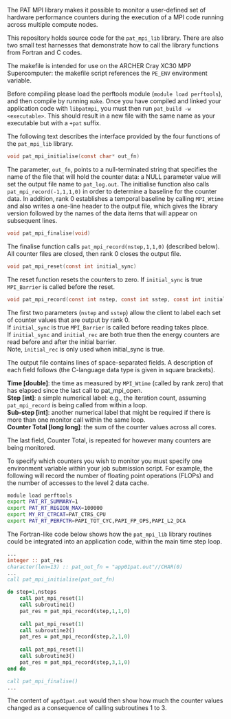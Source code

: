 The PAT MPI library makes it possible to monitor a user-defined set of
hardware performance counters during the execution of a MPI code running
across multiple compute nodes.

This repository holds source code for the `pat_mpi_lib` library. There are
also two small test harnesses that demonstrate how to call the library
functions from Fortran and C codes.

The makefile is intended for use on the ARCHER Cray XC30 MPP Supercomputer:
the makefile script references the `PE_ENV` environment variable.

Before compiling please load the perftools module (`module load perftools`),
and then compile by running `make`. Once you have compiled and linked your
application code with `libpatmpi`, you must then run `pat_build -w <executable>`.
This should result in a new file with the same name as your executable but
with a `+pat` suffix.


The following text describes the interface provided by the four functions
of the `pat_mpi_lib` library.

```c
void pat_mpi_initialise(const char* out_fn)
```

The parameter, `out_fn`, points to a null-terminated string that specifies the name of the file that will hold the counter data: a NULL parameter value will set the output file name to `pat_log.out`. The initialise function also calls `pat_mpi_record(-1,1,1,0)` in order to determine a baseline for the counter data. In addition, rank 0 establishes a temporal baseline by calling `MPI_Wtime` and also writes a one-line header to the output file, which gives the library version followed by the names of the data items that will appear on subsequent lines.

```c
void pat_mpi_finalise(void)
```

The finalise function calls `pat_mpi_record(nstep,1,1,0)` (described below). All counter files are closed, then rank 0 closes the output file.

```c
void pat_mpi_reset(const int initial_sync)
```
The reset function resets the counters to zero. If `initial_sync` is true `MPI_Barrier` is called before the reset.

```c
void pat_mpi_record(const int nstep, const int sstep, const int initial_sync, const int initial_rec)
```

The first two parameters (`nstep` and `sstep`) allow the client to label each set of counter values that are output by rank 0.<br>
If `initial_sync` is true `MPI_Barrier` is called before reading takes place.<br>
If `initial_sync` and `initial_rec` are both true then the energy counters are read before and after the initial barrier.<br> Note, `initial_rec` is only used when initial_sync is true.

The output file contains lines of space-separated fields. A description of each field follows (the  C-language data type is given in square brackets).

**Time [double]**: the time as measured by `MPI_Wtime` (called by rank zero) that has elapsed since the last call to pat_mpi_open.<br> 
**Step [int]**: a simple numerical label: e.g., the iteration count, assuming `pat_mpi_record` is being called from within a loop.<br> 
**Sub-step [int]**: another numerical label that might be required if there is more than one monitor call within the same loop.<br>
**Counter Total [long long]**: the sum of the counter values across all cores.<br>

The last field, Counter Total, is repeated for however many counters are being monitored.

To specify which counters you wish to monitor you must specify one environment variable within your job submission
script. For example, the following will record the number of floating point operations (FLOPs) and the number of accesses to the level 2 data cache.

```bash
module load perftools
export PAT_RT_SUMMARY=1
export PAT_RT_REGION_MAX=100000
export MY_RT_CTRCAT=PAT_CTRS_CPU
export PAT_RT_PERFCTR=PAPI_TOT_CYC,PAPI_FP_OPS,PAPI_L2_DCA
```

The Fortran-like code below shows how the `pat_mpi_lib` library routines could be integrated into an application code, within the main time step loop.

```fortran
...
integer :: pat_res
character(len=13) :: pat_out_fn = "app01pat.out"//CHAR(0)
...
call pat_mpi_initialise(pat_out_fn)

do step=1,nsteps
    call pat_mpi_reset(1)
    call subroutine1()
    pat_res = pat_mpi_record(step,1,1,0)
    
    call pat_mpi_reset(1)
    call subroutine2()
    pat_res = pat_mpi_record(step,2,1,0)
    
    call pat_mpi_reset(1)
    call subroutine3()
    pat_res = pat_mpi_record(step,3,1,0)
end do

call pat_mpi_finalise()
...

```

The content of `app01pat.out` would then show how much the counter values changed as a consequence of calling subroutines 1 to 3.
